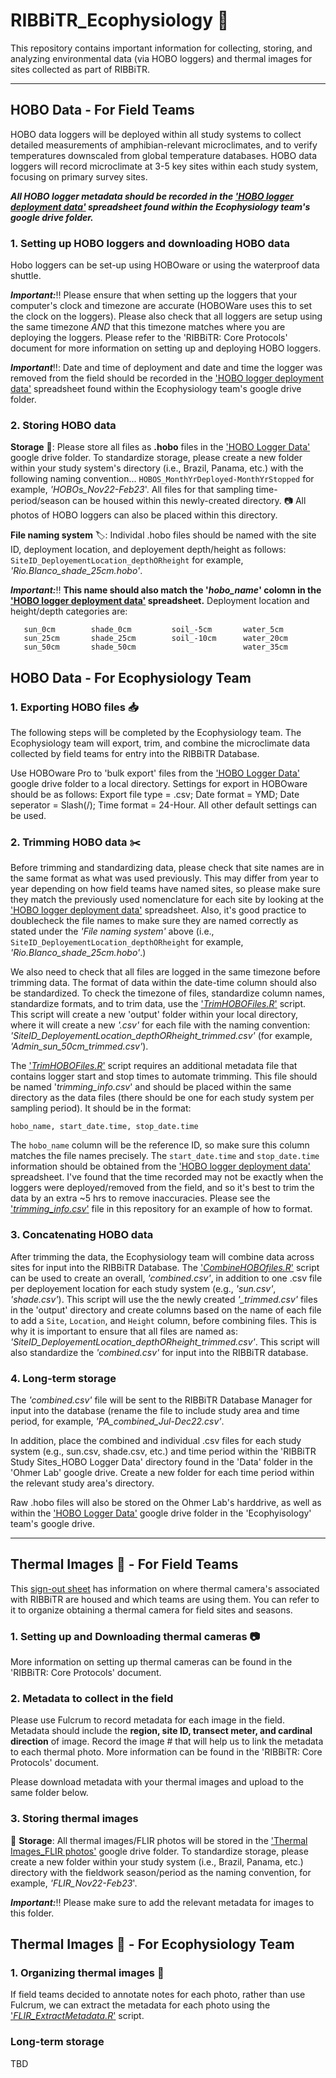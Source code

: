 # RIBBiTR_Ecophysiology :frog:

This repository contains important information for collecting, storing, and analyzing environmental data (via HOBO loggers) and thermal images for sites collected as part of RIBBiTR. 

___
## HOBO Data - For Field Teams

HOBO data loggers will be deployed within all study systems to collect detailed measurements of amphibian-relevant microclimates, and to verify
temperatures downscaled from global temperature databases. HOBO data loggers will record microclimate at 3-5 key sites within each study system,
focusing on primary survey sites. 

***All HOBO logger metadata should be recorded in the ['HOBO logger deployment data'](https://docs.google.com/spreadsheets/d/1gfQ0dcc5GuQWfGMUiJk_oN1VKh7THmMT/edit?usp=sharing&ouid=106517242061380573521&rtpof=true&sd=true) spreadsheet
found within the Ecophysiology team's google drive folder.***

### 1. Setting up HOBO loggers and downloading HOBO data

Hobo loggers can be set-up using HOBOware or using the waterproof data shuttle. 

***Important:***:bangbang: Please ensure that when setting up the loggers that your computer's clock and timezone are accurate (HOBOWare uses this to
set the clock on the loggers). Please also check that all loggers are setup using the same timezone *AND* that this timezone matches where you are deploying the loggers.
Please refer to the 'RIBBiTR: Core Protocols' document for more information on setting up and deploying HOBO loggers.

***Important***:bangbang:: Date and time of deployment and date and time the logger was removed from the field should be recorded in the ['HOBO logger deployment data'](https://docs.google.com/spreadsheets/d/1gfQ0dcc5GuQWfGMUiJk_oN1VKh7THmMT/edit?usp=sharing&ouid=106517242061380573521&rtpof=true&sd=true) spreadsheet
found within the Ecophysiology team's google drive folder.

### 2. Storing HOBO data

**Storage** :file_folder:: Please store all files as **.hobo** files in the ['HOBO Logger Data'](https://drive.google.com/drive/folders/1oFI-eyaX6w-DHK5Gl44ThiE0Vf8JFNVv?usp=share_link) google drive folder. To standardize storage, please create a new folder within your study system's directory (i.e., Brazil, Panama, etc.) with the following naming convention... ```HOBOS_MonthYrDeployed-MonthYrStopped``` for example, *'HOBOs_Nov22-Feb23*'. All files for that sampling time-period/season can be housed within this newly-created directory.  :camera: All photos of HOBO loggers can also be placed within this directory.

**File naming system** :label:: Individal .hobo files should be named with the site ID, deployment location, and deployement depth/height as follows: 
```SiteID_DeployementLocation_depthORheight``` for example, *'Rio.Blanco_shade_25cm.hobo'*. 

***Important:***:bangbang: **This name should also match the 
'*hobo_name*' colomn in the ['HOBO logger deployment data'](https://docs.google.com/spreadsheets/d/1gfQ0dcc5GuQWfGMUiJk_oN1VKh7THmMT/edit?usp=sharing&ouid=106517242061380573521&rtpof=true&sd=true) spreadsheet.** 
Deployment location and height/depth categories are: 
  ```
     sun_0cm        shade_0cm         soil_-5cm       water_5cm
     sun_25cm       shade_25cm        soil_-10cm      water_20cm
     sun_50cm       shade_50cm                        water_35cm                 
  ```  

## HOBO Data - For Ecophysiology Team

### 1. Exporting HOBO files :inbox_tray:

The following steps will be completed by the Ecophysiology team.
The Ecophysiology team will export, trim, and combine the microclimate data collected by field teams for entry into the RIBBiTR Database. 

Use HOBOware Pro to 'bulk export' files from the ['HOBO Logger Data'](https://drive.google.com/drive/folders/1oFI-eyaX6w-DHK5Gl44ThiE0Vf8JFNVv?usp=share_link) google 
drive folder to a local directory. 
Settings for export in HOBOware should be as follows: Export file type = .csv; Date format = YMD; Date seperator = Slash(/); Time format = 24-Hour. All
other default settings can be used.

### 2. Trimming HOBO data :scissors:

Before trimming and standardizing data, please check that site names are in the same format as what was used previously. This may differ from
year to year depending on how field teams have named sites, so please make sure they match the previously used nomenclature for each site by
looking at the ['HOBO logger deployment data'](https://docs.google.com/spreadsheets/d/1gfQ0dcc5GuQWfGMUiJk_oN1VKh7THmMT/edit?usp=sharing&ouid=106517242061380573521&rtpof=true&sd=true) spreadsheet. Also, 
it's good practice to doublecheck the file names to make sure they are named correctly as stated under the *'File naming system'* above (i.e.,
```SiteID_DeployementLocation_depthORheight``` for example, *'Rio.Blanco_shade_25cm.hobo'*.) 

We also need to check that all files are logged in the same timezone before trimming data. The format of data within the date-time column should also be standardized. To check the
timezone of files, standardize column names, standardize formats, and to trim data, use the ['*TrimHOBOFiles.R*'](https://github.com/Jennycocciardi/RIBBiTR_Ecophysiology/blob/main/TrimHOBOFiles.R) script. This script will create a new 'output' folder within your local directory, where it
will create a new *'.csv'* for each file with the naming convention: *'SiteID_DeployementLocation_depthORheight_trimmed.csv'* (for example, *'Admin_sun_50cm_trimmed.csv'*).

The ['*TrimHOBOFiles.R*'](https://github.com/Jennycocciardi/RIBBiTR_Ecophysiology/blob/main/TrimHOBOFiles.R) script requires an additional metadata file
that contains logger start and stop times to automate trimming. This file should be named '*trimming_info.csv*' and should be placed within the same
directory as the data files (there should be one for each study system per sampling period). It should be in the format:
```
hobo_name, start_date.time, stop_date.time
```
The ```hobo_name``` column will be the reference ID, so make sure this column matches the file names precisely. 
The ```start_date.time``` and ```stop_date.time``` information should be obtained from the ['HOBO logger deployment data'](https://docs.google.com/spreadsheets/d/1gfQ0dcc5GuQWfGMUiJk_oN1VKh7THmMT/edit?usp=sharing&ouid=106517242061380573521&rtpof=true&sd=true) spreadsheet.
I've found that the time recorded may not be exactly when the loggers were deployed/removed from the field, and so it's best to trim the data by an extra ~5 hrs 
to remove inaccuracies. Please see the ['*trimming_info.csv*'](https://github.com/Jennycocciardi/RIBBiTR_Ecophysiology/blob/main/trimming_info.csv) file in this repository 
for an example of how to format.

### 3. Concatenating HOBO data

After trimming the data, the Ecophysiology team will combine data across sites for input into the RIBBiTR Database. 
The ['*CombineHOBOfiles.R*'](https://github.com/Jennycocciardi/RIBBiTR_Ecophysiology/blob/main/CombineHOBOFiles.R) script can be used to create an overall, 
*'combined.csv'*, in addition to one .csv file per deployement location for each study system (e.g., *'sun.csv'*, *'shade.csv'*). This script will use the
the newly created *'_trimmed.csv'* files in the 'output' directory and create columns based on the name of each file to add a ```Site```, ```Location```, and ```Height``` column, before 
combining files. This is why it is important to ensure that all files are named as: *'SiteID_DeployementLocation_depthORheight_trimmed.csv'*.
This script will also standardize the *'combined.csv'* for input into the RIBBiTR database.

### 4. Long-term storage

The *'combined.csv'* file will be sent to the RIBBiTR Database Manager for input into the database (rename the file to include study area and time period, for example,
*'PA_combined_Jul-Dec22.csv'*.

In addition, place the combined and individual .csv files for each study system (e.g., sun.csv, shade.csv, etc.) and time period within the 
'RIBBiTR Study Sites_HOBO Logger Data' directory found in the 'Data' folder in the 'Ohmer Lab' google drive. Create a new folder for each time 
period within the relevant study area's directory. 

Raw .hobo files will also be stored on the Ohmer Lab's harddrive, as well as within the ['HOBO Logger Data'](https://drive.google.com/drive/folders/1oFI-eyaX6w-DHK5Gl44ThiE0Vf8JFNVv?usp=share_link) google drive folder in the 'Ecophyisology' team's google drive.

___
## Thermal Images :camera_flash: - For Field Teams

This [sign-out sheet](https://docs.google.com/spreadsheets/d/17hg0DTGzJy9akMPVVxuNyOvGWWmSTO8_/edit?usp=sharing&ouid=106517242061380573521&rtpof=true&sd=true) has information on where thermal camera's associated with
RIBBiTR are housed and which teams are using them. You can refer to it to organize obtaining a thermal camera for 
field sites and seasons.

### 1. Setting up and Downloading thermal cameras :camera:

More information on setting up thermal cameras can be found in the 'RIBBiTR: Core Protocols' document.

### 2. Metadata to collect in the field

Please use Fulcrum to record metadata for each image in the field. Metadata should include the **region, site ID, transect meter, and cardinal direction** of image. Record
the image # that will help us to link the metadata to each thermal photo. More information can be found in the 'RIBBiTR: Core Protocols' document.

Please download metadata with your thermal images and upload to the same folder below. 

### 3. Storing thermal images

:file_folder: **Storage**: All thermal images/FLIR photos will be stored in the ['Thermal Images_FLIR photos'](https://drive.google.com/drive/folders/1_8dMZ86P7BmLn0GG9zTTS8RomSaohe_2?usp=sharing) google drive folder. To standardize
storage, please create a new folder within your study system (i.e., Brazil, Panama, etc.) directory with the fieldwork season/period as the
naming convention, for example, *'FLIR_Nov22-Feb23*'.

***Important:***:bangbang: Please make sure to add the relevant metadata for images to this folder.

## Thermal Images :camera_flash: - For Ecophysiology Team

### 1. Organizing thermal images :file_folder:

If field teams decided to annotate notes for each photo, rather than use Fulcrum, we can extract the metadata for each photo using the ['*FLIR_ExtractMetadata.R*'](https://github.com/Jennycocciardi/RIBBiTR_Ecophysiology/blob/main/FLIR_ExtractMetadata.R) script.

### Long-term storage

TBD
